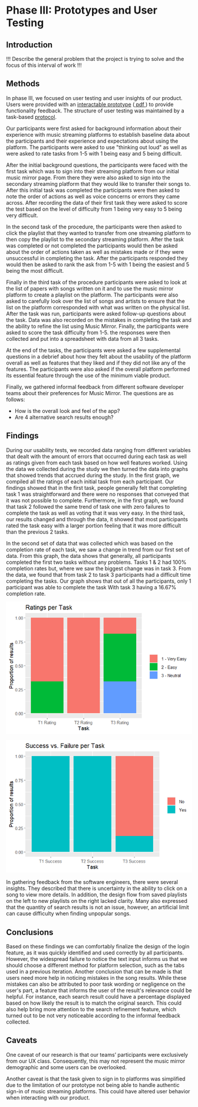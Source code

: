 # Phase III: Prototypes and User Testing

## Introduction

!!! Describe the general problem that the project is trying to solve and the focus of this interval of work !!!

## Methods

In phase III, we focused on user testing and user insights of our product. Users were provided with an [interactable prototype](https://xd.adobe.com/view/5711804a-787f-48bf-bb50-08a0bc952959-0242/) ([ pdf ](MMPrototype.pdf)) to provide functionality feedback. The structure of user testing was maintained by a task-based [protocol](Taskprotocol.pdf).

Our participants were first asked for background information about their experience with music streaming platforms to establish baseline data about the participants and their experience and expectations about using the platform. The participants were asked to use "thinking out loud" as well as were asked to rate tasks from 1-5 with 1 being easy and 5 being difficult. 

After the initial background questions, the participants were faced with the first task which was to sign into their streaming platform from our initial music mirror page. From there they were also asked to sign into the secondary streaming platform that they would like to transfer their songs to. After this initial task was completed the participants were then asked to note the order of actions as well as voice concerns or errors they came across. After recording the data of their first task they were asked to score the test based on the level of difficulty from 1 being very easy to 5 being very difficult. 

In the second task of the procedure, the participants were then asked to click the playlist that they wanted to transfer from one streaming platform to then copy the playlist to the secondary streaming platform. After the task was completed or not completed the participants would then be asked about the order of actions taken as well as mistakes made or if they were unsuccessful in completing the task. After the participants responded they would then be asked to rank the ask from 1-5 with 1 being the easiest and 5 being the most difficult. 

Finally in the third task of the procedure participants were asked to look at the list of papers with songs written on it and to use the music mirror platform to create a playlist on the platform. The participants were also asked to carefully look over the list of songs and artists to ensure that the list on the platform corresponded with what was written on the physical list. After the task was run, participants were asked follow-up questions about the task. Data was also recorded on the mistakes in completing the task and the ability to refine the list using Music Mirror. Finally, the participants were asked to score the task difficulty from 1-5. the responses were then collected and put into a spreadsheet with data from all 3 tasks.

At the end of the tasks, the participants were asked a few supplemental questions in a debrief about how they felt about the usability of the platform overall as well as features that they liked and if they did not like any of the features. The participants were also asked if the overall platform performed its essential feature through the use of the minimum viable product. 

Finally, we gathered informal feedback from different software developer teams about their preferences for Music Mirror. The questions are as follows:
* How is the overall look and feel of the app?
* Are 4 alternative search results enough?

## Findings


During our usability tests, we recorded data ranging from different variables that dealt with the amount of errors that occurred during each task as well as ratings given from each task based on how well features worked. Using the data we collected during the study we then turned the data into graphs that showed trends that accrued during the study. In the first graph, we compiled all the ratings of each initial task from each participant. Our findings showed that in the first task, people generally felt that completing task 1 was straightforward and there were no responses that conveyed that it was not possible to complete. Furthermore, in the first graph, we found that task 2 followed the same trend of task one with zero failures to complete the task as well as voting that it was very easy. In the third task, our results changed and through the data, it showed that most participants rated the task easy with a larger portion feeling that it was more difficult than the previous 2 tasks.


In the second set of data that was collected which was based on the completion rate of each task, we saw a change in trend from our first set of data. From this graph, the data shows that generally, all participants completed the first two tasks without any problems. Tasks 1 & 2 had 100% completion rates but, where we saw the biggest change was in task 3. From the data, we found that from task 2 to task 3 participants had a difficult time completing the tasks. Our graph shows that out of all the participants, only 1 participant was able to complete the task With task 3 having a 16.67% completion rate. 

![ratings](ratings.png)

![successvsfailures](successvsfailure.png)

In gathering feedback from the software engineers, there were several insights. They described that there is uncertainty in the ability to click on a song to view more details. In addition, the design flow from saved playlists on the left to new playlists on the right lacked clarity. Many also expressed that the quantity of search results is not an issue, however, an artificial limit can cause difficulty when finding unpopular songs. 

## Conclusions

Based on these findings we can comfortably finalize the design of the login feature, as it was quickly identified and used correctly by all participants. However, the widespread failure to notice the text input informs us that we should choose a different method for platform selection, such as the tabs used in a previous iteration. Another conclusion that can be made is that users need more help in noticing mistakes in the song results. While these mistakes can also be attributed to poor task wording or negligence on the user's part, a feature that informs the user of the result's relevance could be helpful. For instance, each search result could have a percentage displayed based on how likely the result is to match the original search. This could also help bring more attention to the search refinement feature, which turned out to be not very noticeable according to the informal feedback collected.

## Caveats
One caveat of our research is that our teams’ participants were exclusively from our UX class. Consequently, this may not represent the music mirror demographic and some users can be overlooked.

Another caveat is that the task given to sign in to platforms was simplified due to the limitation of our prototype not being able to handle authentic sign-in of music streaming platforms. This could have altered user behavior when interacting with our product.

